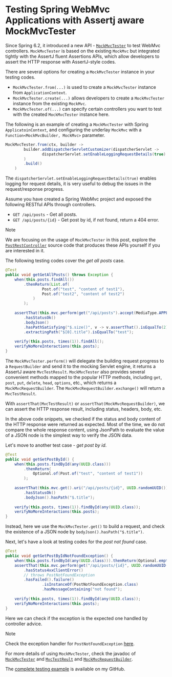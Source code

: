# Testing Spring WebMvc Applications with Assertj aware MockMvcTester

Since Spring 6.2, it introduced a new API - [`MockMvcTester`](https://docs.spring.io/spring-framework/docs/current/javadoc-api/org/springframework/test/web/servlet/assertj/MockMvcTester.html) to test WebMvc controllers. `MockMvcTester` is based on the existing `MockMvc` but integrated tightly with the AssertJ fluent Assertions APIs, which allow developers to assert the HTTP response with AssertJ-style codes.

There are several options for creating a `MockMvcTester` instance in your testing codes. 

* `MockMvcTester.from(...)` is used to create a `MockMvcTester` instance from `ApplicationContext`.
* `MockMvcTester.create(...)` allows developers to create a `MockMvcTester` instance from the existing `MockMvc`.
* `MockMvcTester.of(...)` can specify certain controllers you want to test with the created `MockMvcTester` instance here.

The following is an example of creating a `MockMvcTester` with Spring `ApplicatoinContext`, and configuring the underlay `MockMvc` with a `Function<MockMvcBuilder, MockMvc>` parameter.

```java
MockMvcTester.from(ctx, builder ->
		builder.addDispatcherServletCustomizer(dispatcherServlet ->
				dispatcherServlet.setEnableLoggingRequestDetails(true)
		)
		.build()
	)
``` 

The `dispatcherServlet.setEnableLoggingRequestDetails(true)` enables logging for request details, it is very useful to debug the issues in the request/response progress.

Assume you have created a Spring WebMvc project and exposed the following RESTful APIs through controllers.
* `GET /api/posts` - Get all posts.
* `GET /api/posts/{id}` - Get post by id, if not found, return a 404 error.

> [!NOTE]
> We are focusing on the usage of `MockMvcTester` in this post, explore the [`PostRestController`](https://github.com/hantsy/spring6-sandbox/blob/master/mvc-freemarker/src/main/java/com/example/demo/web/PostRestController.java) source code that produces these APIs yourself if you are interested in it.

The following testing codes cover the *get all posts* case.

```java
@Test
public void getGetAllPosts() throws Exception {
	when(this.posts.findAll())
		.thenReturn(List.of(
				Post.of("test", "content of test1"),
				Post.of("test2", "content of test2")
			)
		);
	
	assertThat(this.mvc.perform(get("/api/posts").accept(MediaType.APPLICATION_JSON)))
		.hasStatusOk()
		.bodyJson()
		.hasPathSatisfying("$.size()", v -> v.assertThat().isEqualTo(2))
		.extractingPath("$[0].title").isEqualTo("test");
	
	verify(this.posts, times(1)).findAll();
	verifyNoMoreInteractions(this.posts);
}
```

The `MockMvcTester.perform()` will delegate the building request progress to a `RequestBuilder` and send it to the mocking Servlet engine, it returns a AssertJ aware `MvcTestResult`. `MockMvcTester` also provides several convenient methods mapped to the popular HTTP methods, including `get`, `post`, `put`, `delete`, `head`, `options`, etc., which returns a `MockMvcRequestBuilder`. The `MockMvcRequestBuilder.exchange()` will return a `MvcTestResult`.

With `assertThat(MvcTestResult)` or `assertThat(MockMvcRequestBuilder)`, we can assert the HTTP response result, including status, headers, body, etc.

In the above code snippets, we checked if the status and body content of the HTTP response were returned as expected. Most of the time, we do not compare the whole response content, using JsonPath to evaluate the value of a JSON node is the simplest way to verify the JSON data.

Let's move to another test case - *get post by id*.

```java
@Test
public void getGetPostById() {
	when(this.posts.findById(any(UUID.class)))
		.thenReturn(
			Optional.of(Post.of("test", "content of test1"))
		);
	
	assertThat(this.mvc.get().uri("/api/posts/{id}", UUID.randomUUID()).accept(MediaType.APPLICATION_JSON))
		.hasStatusOk()
		.bodyJson().hasPath("$.title");
	
	verify(this.posts, times(1)).findById(any(UUID.class));
	verifyNoMoreInteractions(this.posts);
}
```

Instead, here we use the `MockMvcTester.get()` to build a request, and check the existence of a JSON node by `bodyJson().hasPath("$.title")`.

Next, let's have a look at testing codes for the *post not found* case.

```java
@Test
public void getGetPostByIdNotFoundException() {
	when(this.posts.findById(any(UUID.class))).thenReturn(Optional.empty());
	assertThat(this.mvc.perform(get("/api/posts/{id}", UUID.randomUUID()).accept(MediaType.APPLICATION_JSON)))
		.hasStatus4xxClientError()
		// throws PostNotFoundException
		.hasFailed().failure()
                .isInstanceOf(PostNotFoundException.class)
                .hasMessageContaining("not found");
	
	verify(this.posts, times(1)).findById(any(UUID.class));
	verifyNoMoreInteractions(this.posts);
}
```
Here we can check if the exception is the expected one handled by controller advice.

> [!NOTE]
>  Check the exception handler for `PostNotFoundException` [here](https://github.com/hantsy/spring6-sandbox/blob/master/mvc-freemarker/src/main/java/com/example/demo/web/PostRestController.java#L78).

For more details of using `MockMvcTester`, check the javadoc of [`MockMvcTester`](https://docs.spring.io/spring-framework/docs/current/javadoc-api/org/springframework/test/web/servlet/assertj/MockMvcTester.html) and [`MvcTestReult`](https://docs.spring.io/spring-framework/docs/current/javadoc-api/org/springframework/test/web/servlet/assertj/MvcTestResult.html) and [`MockMvcRequestBuilder`](https://docs.spring.io/spring-framework/docs/current/javadoc-api/org/springframework/test/web/servlet/assertj/MockMvcTester.MockMvcRequestBuilder.html).

The [complete testing example](https://github.com/hantsy/spring6-sandbox/blob/master/mvc-freemarker/src/test/java/com/example/demo/web/PostRestControllerTestWithMockMvcTester.java) is available on my GitHub.

